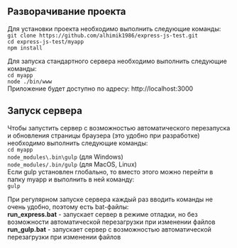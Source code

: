 ## Разворачивание проекта
Для установки проекта необходимо выполнить следующие команды:  
`git clone https://github.com/alhimik1986/express-js-test.git`  
`cd express-js-test/myapp`  
`npm install`  


Для запуска стандартного сервера необходимо выполнить следующие команды:  
`cd myapp`  
`node ./bin/www`  
Приложение будет доступно по адресу: http://localhost:3000  

## Запуск сервера
Чтобы запустить сервер с возможностью автоматического перезапуска и обновления страницы браузера (это удобно при разработке) необходимо выполнить следующие команды:  
`cd myapp`  
`node_modules\.bin\gulp` (для Windows)  
`node_modules/.bin/gulp` (для MacOS, Linux)  
Если gulp установлен глобально, то вместо этого можно перейти в папку myapp и выполнить в ней команду:  
`gulp`  


При регулярном запуске сервера каждый раз вводить команды не очень удобно, поэтому есть bat-файлы:  
**run_express.bat** - запускает сервер в режиме отладки, но без возможности автоматической перезагрузки при изменении файлов   
**run_gulp.bat** - запускает сервер с возможностью автоматической перезагрузки при изменении файлов  
